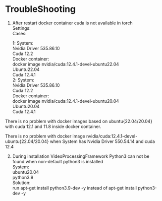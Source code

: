 # TroubleShooting  

1. After restart docker container cuda is not available in torch  
  Settings:  
    Cases:  

      1:
        System:  
          Nvidia Driver 535.86.10  
          Cuda 12.2  
        Docker container:  
          docker image nvidia/cuda:12.4.1-devel-ubuntu22.04  
            Ubuntu22.04  
            Cuda 12.4.1  
      2:
        System:  
          Nvidia Driver 535.86.10  
          Cuda 12.2  
        Docker container:  
          docker image nvidia/cuda:12.4.1-devel-ubuntu20.04  
            Ubuntu20.04  
            Cuda 12.4.1  

  There is no problem with docker images based on ubuntu{22.04/20.04} with cuda 12.1 and 11.8 inside docker container.
  
  There is no problem with docker image nvidia/cuda:12.4.1-devel-ubuntu{22.04/20.04} when System has Nvidia Driver 550.54.14 and cuda 12.4  
  
2. During installation VideoProcessingFramework Python3 can not be found when non-default python3 is installed  
  System:  
    ubuntu20.04  
    python3.9  
  Solution:  
    run apt-get install python3.9-dev -y instead of apt-get install python3-dev -y  